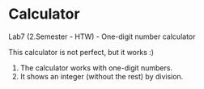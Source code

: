 # Calculator
Lab7 (2.Semester - HTW) - One-digit number calculator

This calculator is not perfect, but it works :)
1. The calculator works with one-digit numbers.
2. It shows an integer (without the rest) by division.
